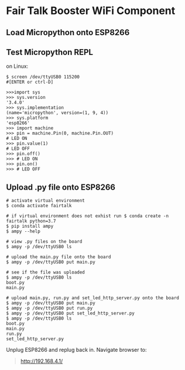 # Fair Talk Booster WiFi Component

## Load Micropython onto ESP8266

## Test Micropython REPL

on Linux:

```
$ screen /dev/ttyUSB0 115200
#[ENTER or ctrl-D]

>>>import sys
>>> sys.version
'3.4.0'
>>> sys.implementation
(name='micropython', version=(1, 9, 4))
>>> sys.platform
'esp8266'
>>> import machine
>>> pin = machine.Pin(0, machine.Pin.OUT)
# LED ON
>>> pin.value(1)
# LED OFF
>>> pin.off()
>>> # LED ON
>>> pin.on()
>>> # LED OFF
```

## Upload .py file onto ESP8266

```
# activate virtual environment
$ conda activate fairtalk

# if virtual environment does not exhist run $ conda create -n fairtalk python=3.7
$ pip install ampy
$ ampy --help

# view .py files on the board
$ ampy -p /dev/ttyUSB0 ls

# upload the main.py file onto the board
$ ampy -p /dev/ttyUSB0 put main.py

# see if the file was uploaded
$ ampy -p /dev/ttyUSB0 ls
boot.py
main.py

# upload main.py, run.py and set_led_http_server.py onto the board
$ ampy -p /dev/ttyUSB0 put main.py
$ ampy -p /dev/ttyUSB0 put run.py
$ ampy -p /dev/ttyUSB0 put set_led_http_server.py
$ ampy -p /dev/ttyUSB0 ls
boot.py
main.py
run.py
set_led_http_server.py
```

Unplug ESP8266 and replug back in. Navigate browser to:

> http://192.168.4.1/


